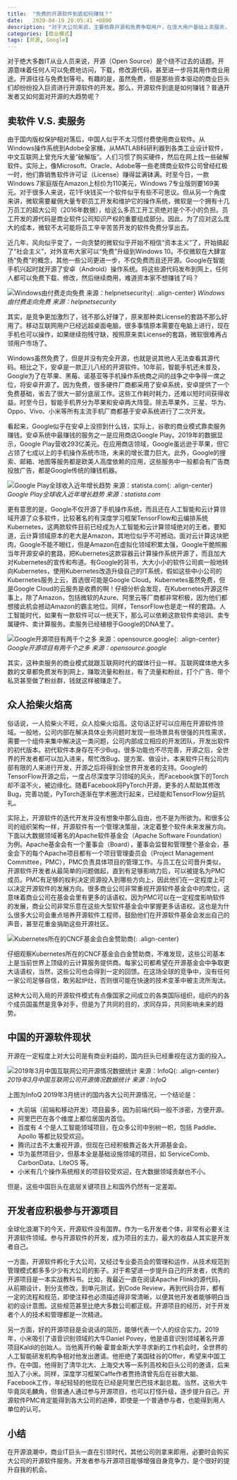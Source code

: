 ```yaml
---
title:  "免费的开源软件到底如何赚钱？"
date:   2020-04-19 20:05:41 +0800
description: "对于大公司来说，主要依靠开源和免费争取用户，在庞大用户基础上卖服务，用免费击败竞争对手；个人开发者通过开源可以显著提升自身技术和管理竞争力。"
categories: [商业模式]
tags: [开源, Google]
---
```


对于绝大多数IT从业人员来说，开源（Open Source）是个绕不过去的话题。开源意味着任何人可以免费地访问，下载，修改源代码，甚至进一步将其用作商业用途。开源往往与免费划等号。有趣的是，虽然免费，但是那些资本驱动的商业巨头们却纷纷投入巨资进行开源软件的开发。那么，开源软件到底是如何赚钱？普通开发者又如何面对开源的大趋势呢？

## 卖软件 V.S. 卖服务

由于国内版权保护相对落后，中国人似乎不太习惯付费使用商业软件。从Windows操作系统到Adobe全家桶，从MATLAB科研利器到各类工业设计软件，中文互联网上曾充斥大量“破解版”。人们习惯了购买硬件，然后在网上找一些破解软件。实际上，像Microsoft、Oracle、Adobe等一些老牌商业软件公司曾经红极一时，他们靠销售软件许可证（License）赚得盆满钵满。时至今日，一款Windows 7家庭版在Amazon上标价为110美元，Windows 7专业版则要169美元。对于很多人来说，花1千块钱买一个软件似乎有些不可思议。但从另一个角度来讲，微软需要雇佣大量专职员工开发和维护它的操作系统，微软是一个拥有十几万员工的超大公司（2016年数据），给这么多员工开工资绝对是个不小的负担。员工开发的源代码是商业软件公司知识产权的重要组成部分。因此，为了应对这么庞大的成本，微软不太可能将员工辛辛苦苦开发的软件免费分享出去。

近几年，风向似乎变了，一向贪婪的微软似乎开始不相信“资本主义”了，开始搞起了“社会主义”，对外宣布大家可以“免费”升级到Windows 10。不仅微软在大肆宣扬“免费”的概念，其他一些公司更进一步，不仅免费而且还开源。Google在智能手机兴起时就开源了安卓（Android）操作系统。将这些源代码发布到网上，任何人都可以免费下载、修改，然后继续商用，难道资本家不想赚钱了吗？

![Windows由付费走向免费 来源：helpnetsecurity](http://aixingqiu-1258949597.cos.ap-beijing.myqcloud.com/2020-04-19-141217.jpg){: .align-center}
*Windows由付费走向免费 来源：helpnetsecurity*

其实，是竞争更加激烈了，钱不那么好赚了，原来那种卖License的套路不那么好用了。移动互联网用户已经远超桌面电脑，很多事情原本需要在电脑上进行，现在手机也可以操作，如果继续抱残守缺，按照原来卖License的套路，微软很难再占领用户市场了。

Windows虽然免费了，但是并没有完全开源，也就是说其他人无法查看其源代码。相比之下，安卓是一款正儿八经的开源软件。10年前，智能手机还未普及，Google为了在苹果、黑莓、诺基亚等手机操作系统商之间的战争之中争得一席之位，将安卓开源了。因为免费，很多硬件厂商都采用了安卓系统，安卓提供了一个免费基础，省去了很大一部分底层工作。这些工作耗时耗力，还难以短时间获得收益。时至今日，智能手机界分为苹果和安卓两大阵营。除去苹果外，三星、华为、Oppo、Vivo、小米等所有主流手机厂商都基于安卓系统进行了二次开发。

看起来，Google似乎在安卓上没捞到什么钱，实际上，谷歌的商业模式靠卖服务赚钱。安卓系统中最赚钱的服务之一是应用商店Google Play。2019年的数据显示，Google Play营收293亿美元。在应用商店领域，Google虽远逊于苹果，但它占领了七成以上的手机操作系统市场，未来的增长潜力巨大。此外，Google的搜索、邮箱、地图等服务都是欧美人高度依赖的应用，这些服务中一般都会有广告商投放广告，都是Google传统的赚钱机器。

![Google Play全球收入近年增长趋势 来源：statista.com](http://aixingqiu-1258949597.cos.ap-beijing.myqcloud.com/2020-04-19-141222.png){: .align-center}
*Google Play全球收入近年增长趋势 来源：statista.com*

更有意思的是，Google不仅开源了手机操作系统，而且还在人工智能和云计算领域开源了众多软件，比较著名的有深度学习框架TensorFlow和云编排系统Kubernetes，这两款软件目前已经成为人工智能和云计算领域绝对的王者。要知道，云计算领域原本的老大是Amazon，其地位似乎不可撼动。面对云计算这块肥肉，Google不能不眼红，但是Amazon在虚拟化领域积累太强，Google干脆照搬当年开源安卓的套路，把Kubernetes这款容器云计算操作系统开源了，而且加大对Kubernetes的宣传和布道。有Google的背书，大大小小的软件公司疯一般地转向Kubernetes，使用Kubernetes改造升级自己的IT系统，假如这些中小公司的Kubernetes服务上云，首选很可能是Google Cloud。Kubernetes虽然免费，但是Google Cloud的云服务是收费的啊！仔细分析会发现，在Kubernetes开源这件事上，除了Amazon，包括微软的Azure、阿里云等厂商都非常积极，因为他们都想接此机会撼动Amazon的霸主地位。同样，TensorFlow也是走一样的套路。人工智能时代，如果有一款软件可以一统天下，那么可以依赖这款软件卖培训、卖专属硬件、卖计算服务。卖服务已经植根于Google的DNA里了。

![Google开源项目有两千个之多 来源：opensource.google](http://aixingqiu-1258949597.cos.ap-beijing.myqcloud.com/2020-04-19-141227.png){: .align-center}
*Google开源项目有两千个之多 来源：opensource.google*

其实，这种卖服务的商业模式就跟互联网时代的媒体行业一样。互联网媒体绝大多数的文章都免费发布到网上，赚取流量和粉丝，有了流量和粉丝，打个广告、带个私货甚至做了粉丝群，钱就这样被赚走了。

## 众人拾柴火焰高

俗话说，一人拾柴火不旺，众人拾柴火焰高。这句话正好可以应用在开源软件领域。一般地，公司内部在解决具体业务问题时发现一些场景具有很强的共性需求，需要一个组件来集中解决这一类问题，公司内部成立相应的开发团队，开发出软件的初代版本。初代软件本身存在不少Bug，很多功能也不尽完善，开源之后，全世界的开发者都可以加入进来，帮忙改Bug、提方案、做设计。本来软件只有公司内部有限的人来进行开发，开源之后将得到全世界开发者的支持。Google的TensorFlow开源之后，一度占尽深度学习领域的风头，而Facebook旗下的Torch却不温不火，被边缘化。随着Facebook将PyTorch开源，更多的人帮助其修改Bug，完善功能，PyTorch逐渐在学术圈流行起来，已经能和TensorFlow分庭抗礼。

实际上，开源软件的迭代开发并没有想象中那么自由，也不是为所欲为。和很多公司的组织架构一样，开源软件有一个管理决策层，决定着整个软件未来发展方向。下面以大数据领域著名的Apache软件基金会（Apache Software Foundation）为例。Apache基金会有一个董事会（Board），董事会监督和管理整个基金会，基金会下的每个Apache项目都有一个项目管理委员会（Project Management Committee，PMC），PMC负责具体项目的管理工作。与员工在公司晋升类似，开源软件开发者从最简单的问题做起，直到有足够影响力后，可以被提名为PMC成员。PMC有足够的权利决定资源投入到哪些方向上，因此他们在一定程度上可以决定开源软件的发展方向。很多商业公司非常重视开源软件基金会中的席位，这意味着商业公司在基金会里有更多的话语权。因为PMC可以在一定程度影响软件的发展，商业公司非常乐意在这些大型软件基金会中掌握更多话语权。这也是为什么很多大公司会重点培养开源软件工程师，鼓励他们在开源软件基金会发出自己的声音，甚至花重金捐助这些开源社区。

![Kubernetes所在的CNCF基金会白金赞助商](http://aixingqiu-1258949597.cos.ap-beijing.myqcloud.com/2020-04-19-141231.png){: .align-center}

仔细观察Kubernetes所在的CNCF基金会白金赞助商，不难发现，这些公司基本上是当前世界上顶级的云计算服务提供商。每家公司都希望在开源基金会中争取更大话语权，当然，这些公司也会得到一定的回馈。在这场全球的竞争中，没有任何一家公司足够自信，敢另起炉灶，否则很可能在快速的技术变革中被主流所淘汰。

这种大公司入局的开源软件模式有点像国家之间成立的各类国际组织，组织内的各个成员国虽然是竞争对手，但是为了共同的目的，求同存异，共同影响未来的趋势。

## 中国的开源软件现状

开源在一定程度上对大公司是有商业利益的，国内巨头已经重视在这方面的投入。

![2019年3月中国互联网公司开源情况数据统计 来源：InfoQ](http://aixingqiu-1258949597.cos.ap-beijing.myqcloud.com/2020-04-19-141235.png){: .align-center}
*2019年3月中国互联网公司开源情况数据统计 来源：InfoQ*

上图为InfoQ 2019年3月统计的国内各大公司开源情况，一个结论是：

- 大前端（前端和移动开发）项目最多，因为前端代码一般不涉密，方便开源。
- 阿里巴巴在各个维度上都位居国内首位。
- 百度有 4 个是人工智能领域项目，在众多公司中别树一帜，包括 Paddle、Apollo 等都比较受欢迎。
- 腾讯过去不太重视开源，但现在已经积极靠近各大开源基金会。
- 华为虽然项目少，但基本全是基础设施领域的项目，如 ServiceComb、CarbonData、LiteOS 等。
- 小米有几个操作系统相关的项目较受欢迎，在大数据领域贡献也不小。

但是，这些中国巨头在底层关键项目上和国外仍然有一定差距。

## 开发者应积极参与开源项目

全球化浪潮下的今天，开源软件没有国界。作为一名开发者个体，非常有必要关注开源软件领域。参与开源软件的开发，成为项目的主力，最大的收益人其实是开发者自己。

一方面，开源软件孵化于大公司，又经过专业委员会的管理和运作，从技术规范到管理模式都多多少少有大公司的影子。对于希望进一步提升自己的开发者，优秀的开源项目是一本实战教科书。比如，我最近一直在阅读Apache Flink的源代码，从前期设计，到分支修改，到单元测试，到Code Review，再到代码合并，都有一定的流程和规范，即使注释也必须描述得非常清晰，以便其他开发者能够明白当初的设计意图。这些规范甚至比绝大多数公司都正规。开源项目的经历，对于开发者个人的技术和管理都是一次精进。

另一方面，好的开源项目是会说话的简历，能够代表一个人的综合实力。2019年，小米吸引了语音识别领域的大牛Daniel Povey，他是语音识别领域著名开源项目Kaldi的创始人。当他离开约翰·霍普金斯大学寻求新的工作机会时，全世界的人工智能研发机构争相对他发出邀请。他拒绝了美国硅谷的Offer，希望来中国工作。在中国，他得到了清华北大、上海交大等一系列高校和巨头公司的邀请，后来加入了小米。同样，深度学习框架Caffe作者贾扬清曾先后在谷歌大脑、Facebook工作，年纪轻轻的他现在已经是阿里巴巴技术副总裁。当然，这些大牛毕竟凤毛麟角，但普通人通过参与开源项目，也可以打怪升级，逐步提升自己。开源软件PMC肯定能得到各大公司的追捧，即使是一个普通参与者，也能得到用人单位的认可。

## 小结

在开源浪潮中，商业IT巨头一直在引领时代，其他公司则拿来即用，必要时会购买大公司的开源软件服务。开发者参与开源项目能够增强自身竞争力，是个很好的提升自我的机会。